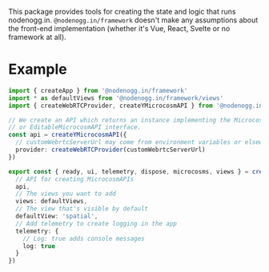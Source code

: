 This package provides tools for creating the state and logic that runs nodenogg.in. `@nodenogg.in/framework` doesn't make any assumptions about the front-end implementation (whether it's Vue, React, Svelte or no framework at all).

# Example

```ts
import { createApp } from '@nodenogg.in/framework'
import * as defaultViews from '@nodenogg.in/framework/views'
import { createWebRTCProvider, createYMicrocosmAPI } from '@nodenogg.in/y-microcosm'

// We create an API which returns an instance implementing the MicrocosmAPI
// or EditableMicrocosmAPI interface.
const api = createYMicrocosmAPI({
  // customWebrtcServerUrl may come from environment variables or elsewhere
  provider: createWebRTCProvider(customWebrtcServerUrl)
})

export const { ready, ui, telemetry, dispose, microcosms, views } = createApp({
  // API for creating MicrocosmAPIs
  api,
  // The views you want to add
  views: defaultViews,
  // The view that's visible by default
  defaultView: 'spatial',
  // Add telemetry to create logging in the app
  telemetry: {
    // Log: true adds console messages
    log: true
  }
})
```
